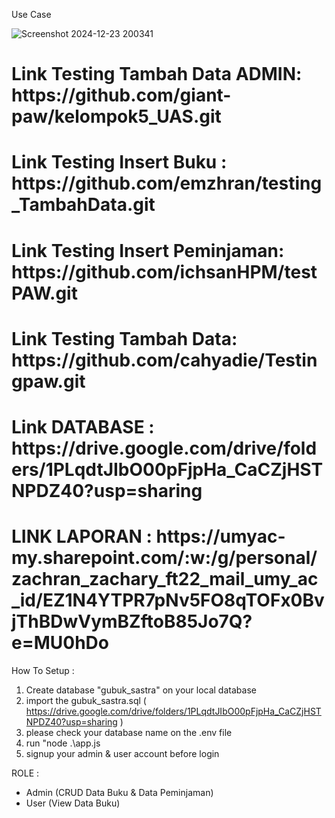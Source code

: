 Use Case

![Screenshot 2024-12-23 200341](https://github.com/user-attachments/assets/f90df9ba-5fce-4053-8959-1faf3cfbc8d7)


<h1>Link Testing Tambah Data ADMIN: https://github.com/giant-paw/kelompok5_UAS.git</h1>
<h1>Link Testing Insert Buku : https://github.com/emzhran/testing_TambahData.git</h1>
<h1>Link Testing Insert Peminjaman: https://github.com/ichsanHPM/testPAW.git</h1>
<h1>Link Testing Tambah Data: https://github.com/cahyadie/Testingpaw.git</h1>
<h1>Link DATABASE : https://drive.google.com/drive/folders/1PLqdtJIbO00pFjpHa_CaCZjHSTNPDZ40?usp=sharing</h1>
<h1>LINK LAPORAN : https://umyac-my.sharepoint.com/:w:/g/personal/zachran_zachary_ft22_mail_umy_ac_id/EZ1N4YTPR7pNv5FO8qTOFx0BvjThBDwVymBZftoB85Jo7Q?e=MU0hDo</h1>

How To Setup :

1. Create database "gubuk_sastra" on your local database
2. import the gubuk_sastra.sql ( https://drive.google.com/drive/folders/1PLqdtJIbO00pFjpHa_CaCZjHSTNPDZ40?usp=sharing )
3. please check your database name on the .env file
4. run "node .\app.js
4. signup your admin & user account before login

ROLE :
- Admin (CRUD Data Buku & Data Peminjaman)
- User (View Data Buku)
